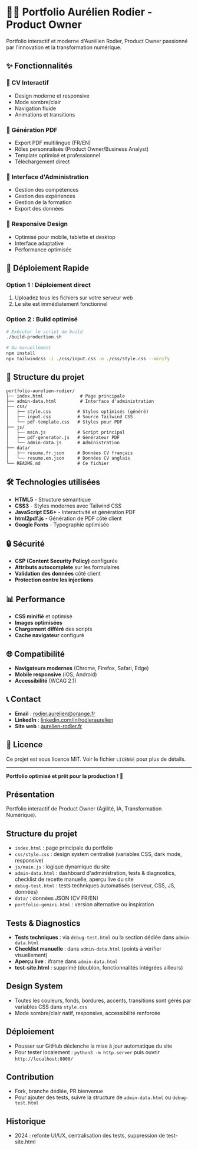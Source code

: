 # 👨‍💻 Portfolio Aurélien Rodier - Product Owner

Portfolio interactif et moderne d'Aurélien Rodier, Product Owner passionné par l'innovation et la transformation numérique.

## ✨ Fonctionnalités

### 🎯 **CV Interactif**
- Design moderne et responsive
- Mode sombre/clair
- Navigation fluide
- Animations et transitions

### 📄 **Génération PDF**
- Export PDF multilingue (FR/EN)
- Rôles personnalisés (Product Owner/Business Analyst)
- Template optimisé et professionnel
- Téléchargement direct

### 🔧 **Interface d'Administration**
- Gestion des compétences
- Gestion des expériences
- Gestion de la formation
- Export des données

### 📱 **Responsive Design**
- Optimisé pour mobile, tablette et desktop
- Interface adaptative
- Performance optimisée

## 🚀 Déploiement Rapide

### **Option 1 : Déploiement direct**
1. Uploadez tous les fichiers sur votre serveur web
2. Le site est immédiatement fonctionnel

### **Option 2 : Build optimisé**
```bash
# Exécuter le script de build
./build-production.sh

# Ou manuellement
npm install
npx tailwindcss -i ./css/input.css -o ./css/style.css --minify
```

## 📁 Structure du projet

```
portfolio-aurelien-rodier/
├── index.html              # Page principale
├── admin-data.html         # Interface d'administration
├── css/
│   ├── style.css          # Styles optimisés (généré)
│   ├── input.css          # Source Tailwind CSS
│   └── pdf-template.css   # Styles pour PDF
├── js/
│   ├── main.js            # Script principal
│   ├── pdf-generator.js   # Générateur PDF
│   └── admin-data.js      # Administration
├── data/
│   ├── resume.fr.json     # Données CV français
│   └── resume.en.json     # Données CV anglais
└── README.md              # Ce fichier
```

## 🛠️ Technologies utilisées

- **HTML5** - Structure sémantique
- **CSS3** - Styles modernes avec Tailwind CSS
- **JavaScript ES6+** - Interactivité et génération PDF
- **html2pdf.js** - Génération de PDF côté client
- **Google Fonts** - Typographie optimisée

## 🔒 Sécurité

- **CSP (Content Security Policy)** configurée
- **Attributs autocomplete** sur les formulaires
- **Validation des données** côté client
- **Protection contre les injections**

## 📊 Performance

- **CSS minifié** et optimisé
- **Images optimisées**
- **Chargement différé** des scripts
- **Cache navigateur** configuré

## 🌐 Compatibilité

- **Navigateurs modernes** (Chrome, Firefox, Safari, Edge)
- **Mobile responsive** (iOS, Android)
- **Accessibilité** (WCAG 2.1)

## 📞 Contact

- **Email** : rodier.aurelien@orange.fr
- **LinkedIn** : [linkedin.com/in/rodieraurelien](https://linkedin.com/in/rodieraurelien)
- **Site web** : [aurelien-rodier.fr](https://aurelien-rodier.fr)

## 📄 Licence

Ce projet est sous licence MIT. Voir le fichier `LICENSE` pour plus de détails.

---

**Portfolio optimisé et prêt pour la production ! 🚀**

## Présentation
Portfolio interactif de Product Owner (Agilité, IA, Transformation Numérique).

## Structure du projet
- `index.html` : page principale du portfolio
- `css/style.css` : design system centralisé (variables CSS, dark mode, responsive)
- `js/main.js` : logique dynamique du site
- `admin-data.html` : dashboard d'administration, tests & diagnostics, checklist de recette manuelle, aperçu live du site
- `debug-test.html` : tests techniques automatisés (serveur, CSS, JS, données)
- `data/` : données JSON (CV FR/EN)
- `portfolio-gemini.html` : version alternative ou inspiration

## Tests & Diagnostics
- **Tests techniques** : via `debug-test.html` ou la section dédiée dans `admin-data.html`
- **Checklist manuelle** : dans `admin-data.html` (points à vérifier visuellement)
- **Aperçu live** : iframe dans `admin-data.html`
- **test-site.html** : supprimé (doublon, fonctionnalités intégrées ailleurs)

## Design System
- Toutes les couleurs, fonds, bordures, accents, transitions sont gérés par variables CSS dans `style.css`
- Mode sombre/clair natif, responsive, accessibilité renforcée

## Déploiement
- Pousser sur GitHub déclenche la mise à jour automatique du site
- Pour tester localement : `python3 -m http.server` puis ouvrir `http://localhost:8000/`

## Contribution
- Fork, branche dédiée, PR bienvenue
- Pour ajouter des tests, suivre la structure de `admin-data.html` ou `debug-test.html`

## Historique
- 2024 : refonte UI/UX, centralisation des tests, suppression de test-site.html 